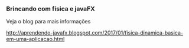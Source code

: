### Brincando com física e javaFX

Veja o blog para mais informações

http://aprendendo-javafx.blogspot.com/2017/01/fisica-dinamica-basica-em-uma-aplicacao.html
